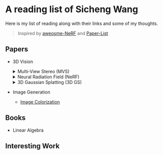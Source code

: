 # A reading list of Sicheng Wang

Here is my list of reading along with their links and some of my thoughts.
> Inspired by [aweosme-NeRF](https://github.com/awesome-NeRF/awesome-NeRF) and [Paper-List](https://github.com/YanjieZe/Paper-List?tab=readme-ov-file)

## Papers

- 3D Vision

  <details>
  <summary>Multi-View Stereo (MVS)</summary>
  </details>


  <details>
  <summary>Neural Radiation Field (NeRF)</summary>
  </details>


  <details>
  <summary>3D Gaussian Splatting (3D GS)</summary>
  - [3D Gaussian Splatting for Real-Time Radiance Field Rendering](Papers/3DGS/3DGS.md) - [SIGGRAPH 2023]  //
  - [2D Gaussian Splatting for Geometrically Accurate Radiance Fields](Papers/3DGS/2DGS.md) - [SIGGRAPH 2024]  //
  - [Gaussian Opacity Fields: Efficient Adaptive Surface Reconstruction in Unbounded Scenes](Papers/3DGS/GOF) - [SIGGRAPH Asia 2024]  
  - [RaDe-GS: Rasterizing Depth in Gaussian Splatting](Papers/3DGS/RadeGS) - [ArXiv 2024]   
  - [PGSR: Planar-based Gaussian Splatting for Efficient and High-Fidelity Surface Reconstruction](Papers/3DGS/PGSR) - [TVCG 2024]  
  </details>

- Image Generation
  - [Image Colorization]()

## Books
- Linear Algebra
  
## Interesting Work
